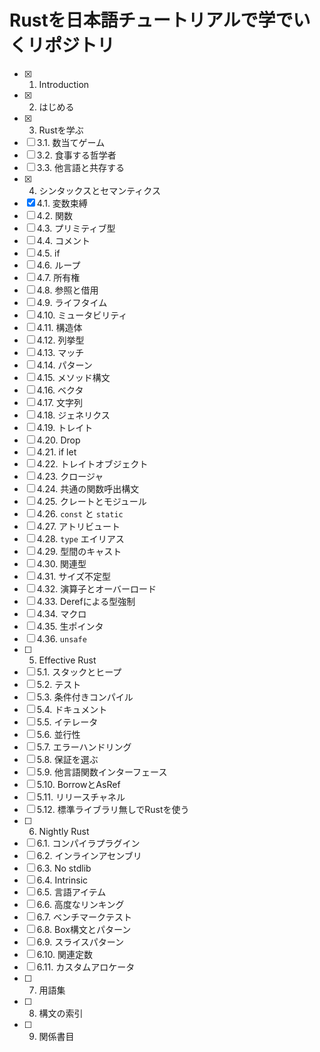 # Rustを日本語チュートリアルで学でいくリポジトリ
- [x] 1. Introduction
- [x] 2. はじめる
- [x] 3. Rustを学ぶ
- [ ] 3.1. 数当てゲーム
- [ ] 3.2. 食事する哲学者
- [ ] 3.3. 他言語と共存する
- [x] 4. シンタックスとセマンティクス
- [x] 4.1. 変数束縛
- [ ] 4.2. 関数
- [ ] 4.3. プリミティブ型
- [ ] 4.4. コメント
- [ ] 4.5. if
- [ ] 4.6. ループ
- [ ] 4.7. 所有権
- [ ] 4.8. 参照と借用
- [ ] 4.9. ライフタイム
- [ ] 4.10. ミュータビリティ
- [ ] 4.11. 構造体
- [ ] 4.12. 列挙型
- [ ] 4.13. マッチ
- [ ] 4.14. パターン
- [ ] 4.15. メソッド構文
- [ ] 4.16. ベクタ
- [ ] 4.17. 文字列
- [ ] 4.18. ジェネリクス
- [ ] 4.19. トレイト
- [ ] 4.20. Drop
- [ ] 4.21. if let
- [ ] 4.22. トレイトオブジェクト
- [ ] 4.23. クロージャ
- [ ] 4.24. 共通の関数呼出構文
- [ ] 4.25. クレートとモジュール
- [ ] 4.26. `const` と `static`
- [ ] 4.27. アトリビュート
- [ ] 4.28. `type` エイリアス
- [ ] 4.29. 型間のキャスト
- [ ] 4.30. 関連型
- [ ] 4.31. サイズ不定型
- [ ] 4.32. 演算子とオーバーロード
- [ ] 4.33. Derefによる型強制
- [ ] 4.34. マクロ
- [ ] 4.35. 生ポインタ
- [ ] 4.36. `unsafe`
- [ ] 5. Effective Rust
- [ ] 5.1. スタックとヒープ
- [ ] 5.2. テスト
- [ ] 5.3. 条件付きコンパイル
- [ ] 5.4. ドキュメント
- [ ] 5.5. イテレータ
- [ ] 5.6. 並行性
- [ ] 5.7. エラーハンドリング
- [ ] 5.8. 保証を選ぶ
- [ ] 5.9. 他言語関数インターフェース
- [ ] 5.10. BorrowとAsRef
- [ ] 5.11. リリースチャネル
- [ ] 5.12. 標準ライブラリ無しでRustを使う
- [ ] 6. Nightly Rust
- [ ] 6.1. コンパイラプラグイン
- [ ] 6.2. インラインアセンブリ
- [ ] 6.3. No stdlib
- [ ] 6.4. Intrinsic
- [ ] 6.5. 言語アイテム
- [ ] 6.6. 高度なリンキング
- [ ] 6.7. ベンチマークテスト
- [ ] 6.8. Box構文とパターン
- [ ] 6.9. スライスパターン
- [ ] 6.10. 関連定数
- [ ] 6.11. カスタムアロケータ
- [ ] 7. 用語集
- [ ] 8. 構文の索引
- [ ] 9. 関係書目
